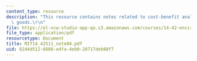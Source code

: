 ```yaml
---
content_type: resource
description: "This resource contains notes related to cost-benefit analysis and public\
  \ goods.\r\n"
file: https://ol-ocw-studio-app-qa.s3.amazonaws.com/courses/14-42-environmental-policy-and-economics-spring-2011/8244d5126608e4fa4eb020717deb88f7_MIT14_42S11_note04.pdf
file_type: application/pdf
resourcetype: Document
title: MIT14_42S11_note04.pdf
uid: 8244d512-6608-e4fa-4eb0-20717deb88f7
---
```

